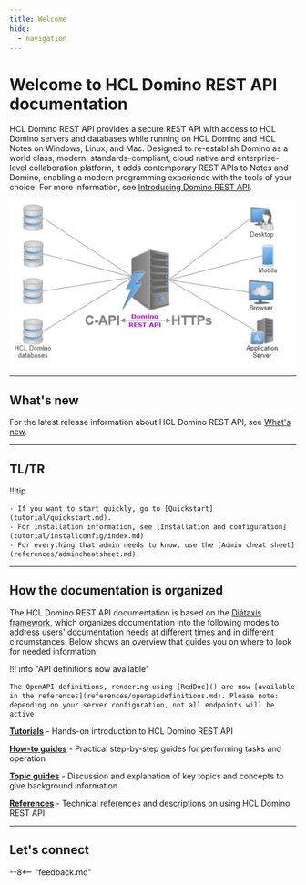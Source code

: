 ```yaml
---
title: Welcome
hide:
  - navigation
---
```


# Welcome to HCL Domino REST API documentation

HCL Domino REST API provides a secure REST API with access to HCL Domino servers and databases while running on HCL Domino and HCL Notes on Windows, Linux, and Mac. Designed to re-establish Domino as a world class, modern, standards-compliant, cloud native and enterprise-level collaboration platform, it adds contemporary REST APIs to Notes and Domino, enabling a modern programming experience with the tools of your choice. For more information, see [Introducing Domino REST API](topicguides/introducingrestapi.md).

![Domino REST API](assets/images/svg/DominoKeepAPI.svg)

---

## What's new

For the latest release information about HCL Domino REST API, see [What's new](references/whatisnew.md).

---

## TL/TR

!!!tip

    - If you want to start quickly, go to [Quickstart](tutorial/quickstart.md).
    - For installation information, see [Installation and configuration](tutorial/installconfig/index.md)
    - For everything that admin needs to know, use the [Admin cheat sheet](references/admincheatsheet.md).

---

## How the documentation is organized

The HCL Domino REST API documentation is based on the [Diátaxis framework](https://diataxis.fr/), which organizes documentation into the following modes to address users' documentation needs at different times and in different circumstances. Below shows an overview that guides you on where to look for needed information:

!!! info "API definitions now available"

    The OpenAPI definitions, rendering using [RedDoc]() are now [available in the references](references/openapidefinitions.md). Please note: depending on your server configuration, not all endpoints will be active

**[Tutorials](tutorial/index.md)** - Hands-on introduction to HCL Domino REST API

**[How-to guides](howto/index.md)** - Practical step-by-step guides for performing tasks and operation

**[Topic guides](topicguides/index.md)** - Discussion and explanation of key topics and concepts to give background information

**[References](references/index.md)** - Technical references and descriptions on using HCL Domino REST API

---

## Let's connect

--8<-- "feedback.md"
